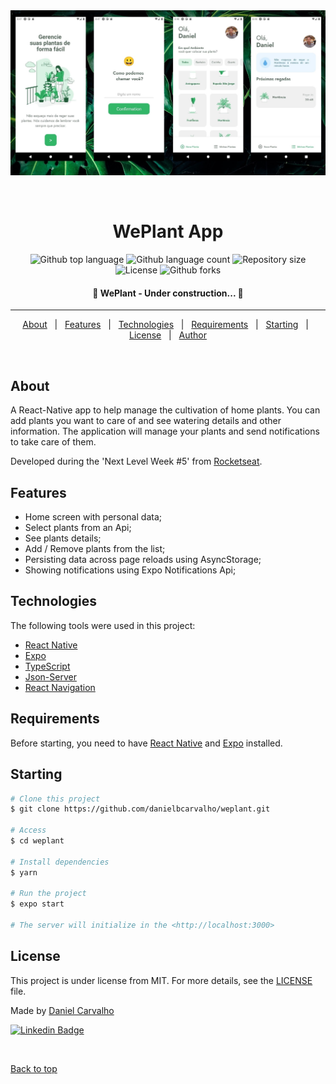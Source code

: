 <div align="center" id="top"> 
  <img width="900" src="./screenshots/collageCanva.jpg" alt="We Plant App" />

&#xa0;

</div>

<h1 align="center">WePlant App</h1>

<p align="center">
  <img alt="Github top language" src="https://img.shields.io/github/languages/top/danielbcarvalho/weplant?color=darkgreen">

  <img alt="Github language count" src="https://img.shields.io/github/languages/count/danielbcarvalho/weplant?color=darkgreen">

  <img alt="Repository size" src="https://img.shields.io/github/repo-size/danielbcarvalho/weplant?color=darkgreen">

  <img alt="License" src="https://img.shields.io/github/license/danielbcarvalho/weplant?color=darkgreen">

  <!-- <img alt="Github issues" src="https://img.shields.io/github/issues/{{YOUR_GITHUB_USERNAME}}/wemove-next?color=56BEB8" /> -->

  <img alt="Github forks" src="https://img.shields.io/github/forks/danielbcarvalho/weplant?color=darkgreen" />

  <!-- <img alt="Github stars" src="https://img.shields.io/github/stars/{{YOUR_GITHUB_USERNAME}}/wemove-next?color=56BEB8" /> -->
</p>

<h4 align="center"> 
	🚧  WePlant - Under construction...  🚧
</h4> 

<hr>

<p align="center">
  <a href="#about">About</a> &#xa0; | &#xa0; 
  <a href="#features">Features</a> &#xa0; | &#xa0;
  <a href="#technologies">Technologies</a> &#xa0; | &#xa0;
  <a href="#requirements">Requirements</a> &#xa0; | &#xa0;
  <a href="#starting">Starting</a> &#xa0; | &#xa0;
  <a href="#license">License</a> &#xa0; | &#xa0;
  <a href="https://github.com/danielbcarvalho" target="_blank">Author</a>
</p>

<br>

## About

A React-Native app to help manage the cultivation of home plants. You can add plants you want to care of and see watering details and other information. The application will manage your plants and send notifications to take care of them.

Developed during the 'Next Level Week #5' from [Rocketseat](https://rocketseat.com.br/).

## Features

* Home screen with personal data;
* Select plants from an Api;
* See plants details;
* Add / Remove plants from the list;
* Persisting data across page reloads using AsyncStorage;
* Showing notifications using Expo Notifications Api;

## Technologies

The following tools were used in this project:

- [React Native](https://reactnative.dev/)
- [Expo](https://expo.io/)
- [TypeScript](https://www.typescriptlang.org/)
- [Json-Server](https://github.com/typicode/json-server)
- [React Navigation](https://reactnavigation.org/)

## Requirements

Before starting, you need to have [React Native](https://reactnative.dev/docs/environment-setup) and [Expo](https://docs.expo.io/get-started/installation/) installed.

## Starting

```bash
# Clone this project
$ git clone https://github.com/danielbcarvalho/weplant.git

# Access
$ cd weplant

# Install dependencies
$ yarn 

# Run the project
$ expo start

# The server will initialize in the <http://localhost:3000>
```

## License

This project is under license from MIT. For more details, see the [LICENSE](LICENSE.md) file.


Made by <a href="https://github.com/danielbcarvalho" target="_blank">Daniel Carvalho</a>

[![Linkedin Badge](https://img.shields.io/badge/-LinkedIn-blue?style=flat-square&logo=Linkedin&logoColor=white&link=https://www.linkedin.com/in/danielcarvalho-dev/)](https://www.linkedin.com/in/danielcarvalho-dev/)


&#xa0;

<a href="#top">Back to top</a>

